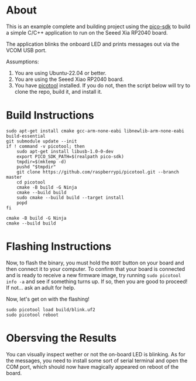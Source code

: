 # About
This is an example complete and building project using the
[pico-sdk](https://github.com/raspberrypi/pico-sdk) to build a simple C/C++
application to run on the Seeed Xia RP2040 board.

The application blinks the onboard LED and prints messages out via the VCOM USB port.

Assumptions:
1. You are using Ubuntu-22.04 or better.
2. You are using the Seeed Xiao RP2040 board.
3. You have [picotool](https://github.com/raspberrypi/picotool) installed.
   If you do not, then the script below will try to clone the repo, build it,
   and install it.

# Build Instructions
```shell
sudo apt-get install cmake gcc-arm-none-eabi libnewlib-arm-none-eabi build-essential
git submodule update --init
if ! command -v picotool; then
    sudo apt-get install libusb-1.0-0-dev
    export PICO_SDK_PATH=$(realpath pico-sdk)
    tmpdir=$(mktemp -d)
    pushd "$tmpdir"
    git clone https://github.com/raspberrypi/picotool.git --branch master
    cd picotool
    cmake -B build -G Ninja
    cmake --build build
    sudo cmake --build build --target install
    popd
fi

cmake -B build -G Ninja
cmake --build build
```

# Flashing Instructions

Now, to flash the binary, you must hold the `BOOT` button on your board and then
connect it to your computer. To confirm that your board is connected and is ready
to receive a new firmware image, try running `sudo picotool info -a` and see if something
turns up. If so, then you are good to proceed! If not... ask an adult for help.

Now, let's get on with the flashing!

```shell
sudo picotool load build/blink.uf2
sudo picotool reboot
```

# Obersving the Results

You can visually inspect wether or not the on-board LED is blinking. As for the messages, you need to install some sort of serial terminal and open the COM port, which should now have magically appeared on reboot of the board.
